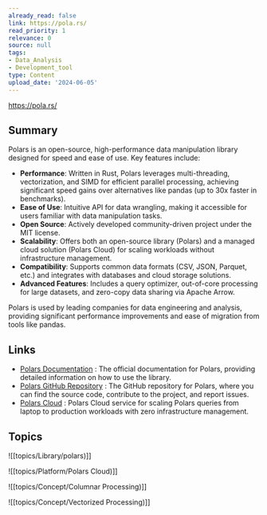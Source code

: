 ```yaml
---
already_read: false
link: https://pola.rs/
read_priority: 1
relevance: 0
source: null
tags:
- Data_Analysis
- Development_tool
type: Content
upload_date: '2024-06-05'
---
```


https://pola.rs/
## Summary

Polars is an open-source, high-performance data manipulation library designed for speed and ease of use. Key features include:

- **Performance**: Written in Rust, Polars leverages multi-threading, vectorization, and SIMD for efficient parallel processing, achieving significant speed gains over alternatives like pandas (up to 30x faster in benchmarks).
- **Ease of Use**: Intuitive API for data wrangling, making it accessible for users familiar with data manipulation tasks.
- **Open Source**: Actively developed community-driven project under the MIT license.
- **Scalability**: Offers both an open-source library (Polars) and a managed cloud solution (Polars Cloud) for scaling workloads without infrastructure management.
- **Compatibility**: Supports common data formats (CSV, JSON, Parquet, etc.) and integrates with databases and cloud storage solutions.
- **Advanced Features**: Includes a query optimizer, out-of-core processing for large datasets, and zero-copy data sharing via Apache Arrow.

Polars is used by leading companies for data engineering and analysis, providing significant performance improvements and ease of migration from tools like pandas.
## Links

- [Polars Documentation](https://docs.pola.rs/) : The official documentation for Polars, providing detailed information on how to use the library.
- [Polars GitHub Repository](https://github.com/pola-rs/polars/) : The GitHub repository for Polars, where you can find the source code, contribute to the project, and report issues.
- [Polars Cloud](https://cloud.pola.rs/) : Polars Cloud service for scaling Polars queries from laptop to production workloads with zero infrastructure management.

## Topics

![[topics/Library/polars)]]

![[topics/Platform/Polars Cloud)]]

![[topics/Concept/Columnar Processing)]]

![[topics/Concept/Vectorized Processing)]]